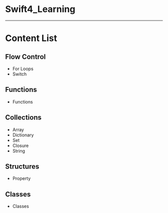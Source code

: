 # Swift4_Learning

---
# Content List
## Flow Control  

* For Loops
* Switch

## Functions

* Functions 

## Collections

* Array
* Dictionary
* Set
* Closure
* String

## Structures

* Property

## Classes

* Classes
